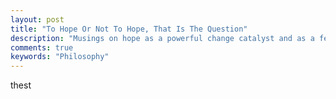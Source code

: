 ```yaml
---
layout: post
title: "To Hope Or Not To Hope, That Is The Question"
description: "Musings on hope as a powerful change catalyst and as a feeling which prolongs our suffering"
comments: true
keywords: "Philosophy"
---
```

thest

